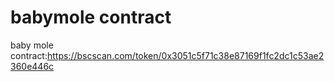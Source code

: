 # babymole contract

 baby mole contract:https://bscscan.com/token/0x3051c5f71c38e87169f1fc2dc1c53ae2360e446c
